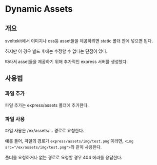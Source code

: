 # Dynamic Assets

## 개요

sveltekit에서 이미지나 css등 asset들을 제공하려면 static 폴더 안에 넣으면 된다.

하지만 이 경우 빌드 후에는 수정할 수 없다는 단점이 있다.

따라서 asset들을 제공하기 위해 추가적인 express 서버를 생성했다.

## 사용법

### 파일 추가

파일 추가는 express/assets 폴더에 추가한다.

### 파일 사용

파일 사용은 /ex/assets/... 경로로 요청한다.

예를 들어, 파일의 경로가 `express/assets/img/test.png` 이라면, `<img src="/ex/assets/img/test.png">`와 같이 사용한다.

폴더를 요청하거나 없는 경로로 요청할 경우 404 에러를 응답한다.
